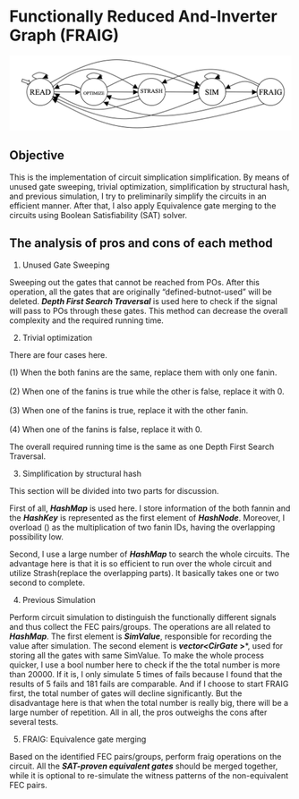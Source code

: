# Functionally Reduced And-Inverter Graph (FRAIG)

<img src="https://github.com/PierreSue/FRAIG/blob/master/Diagram.png">

## Objective

This is the implementation of circuit simplication simplification. By means of unused gate sweeping, trivial optimization, simplification by structural hash, and previous simulation, I try to preliminarily simplify the circuits in an efficient manner. After that, I also apply Equivalence gate merging to the circuits using Boolean Satisfiability (SAT) solver. 

## The analysis of pros and cons of each method
1. Unused Gate Sweeping

Sweeping out the gates that cannot be reached from POs. After this operation, all the gates that are originally “defined-butnot-used” will be deleted. ***Depth First Search Traversal*** is used here to check if the signal will pass to POs through these gates. This method can decrease the overall complexity and the required running time.

2. Trivial optimization

There are four cases here. 

(1) When the both fanins are the same, replace them with only one fanin. <br></br>
(2) When one of the fanins is true while the other is false, replace it with 0. <br></br>
(3) When one of the fanins is true, replace it with the other fanin. <br></br>
(4) When one of the fanins is false, replace it with 0.

The overall required running time is the same as one Depth First Search Traversal.

3. Simplification by structural hash

This section will be divided into two parts for discussion.

First of all, ***HashMap*** is used here. I store information of the both fannin and the ***HashKey*** is represented as the first element of ***HashNode***. Moreover, I overload () as the multiplication of two fanin IDs, having the overlapping possibility low.

Second, I use a large number of ***HashMap*** to search the whole circuits. The advantage here is that it is so efficient to run over the whole circuit and utilize Strash(replace the overlapping parts). It basically takes one or two second to complete.

4. Previous Simulation

Perform circuit simulation to distinguish the functionally different signals and thus collect the FEC pairs/groups. The operations are all related to ***HashMap***. The first element is ***SimValue***, responsible for recording the value after simulation. The second element is ***vector<CirGate* >***, used for storing all the gates with same SimValue. To make the whole process quicker, I use a bool number here to check if the the total number is more than 20000. If it is, I only simulate 5 times of fails because I found that the results of 5 fails and 181 fails are comparable. And if I choose to start FRAIG first, the total number of gates will decline significantly. But the disadvantage here is that when the total number is really big, there will be a large number of repetition. All in all, the pros outweighs the cons after several tests.

5. FRAIG: Equivalence gate merging

Based on the identified FEC pairs/groups, perform fraig operations on the circuit. All the ***SAT-proven equivalent gates*** should be merged together, while it is optional to re-simulate the witness patterns of the non-equivalent FEC pairs. 
